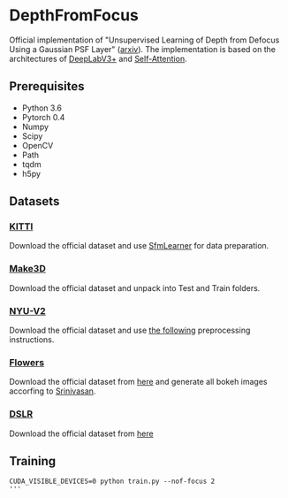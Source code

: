 # DepthFromFocus
Official implementation of "Unsupervised Learning of Depth from Defocus Using a Gaussian PSF Layer" ([arxiv](https://arxiv.org/)).
The implementation is based on the architectures of [DeepLabV3+](https://github.com/jfzhang95/pytorch-deeplab-xception) and [Self-Attention](https://github.com/heykeetae/Self-Attention-GAN).

## Prerequisites
- Python 3.6
- Pytorch 0.4
- Numpy
- Scipy
- OpenCV
- Path
- tqdm
- h5py

## Datasets
### [KITTI](http://www.cvlibs.net/datasets/kitti/index.php)
Download the official dataset and use [SfmLearner](https://github.com/ClementPinard/SfmLearner-Pytorch) for data preparation.

### [Make3D](http://make3d.cs.cornell.edu/data.html)
Download the official dataset and unpack into Test and Train folders.

### [NYU-V2](https://cs.nyu.edu/~silberman/datasets/nyu_depth_v2.html)
Download the official dataset and use [the following](https://github.com/janivanecky/Depth-Estimation/tree/master/dataset) preprocessing instructions.

### [Flowers](https://github.com/google/aperture_supervision)
Download the official dataset from [here](https://people.eecs.berkeley.edu/~pratul/) and generate all bokeh images accorfing to [Srinivasan](https://github.com/google/aperture_supervision).

### [DSLR](https://github.com/marcelampc/d3net_depth_estimation)
Download the official dataset from [here](https://github.com/marcelampc/d3net_depth_estimation/tree/master/dfd_datasets)

## Training
```
CUDA_VISIBLE_DEVICES=0 python train.py --nof-focus 2
'''